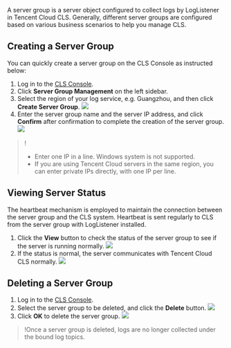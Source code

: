 ﻿A server group is a server object configured to collect logs by LogListener in Tencent Cloud CLS. Generally, different server groups are configured based on various business scenarios to help you manage CLS.

## Creating a Server Group
You can quickly create a server group on the CLS Console as instructed below:
1. Log in to the [CLS Console](https://console.cloud.tencent.com/cls).
2. Click **Server Group Management** on the left sidebar.
3. Select the region of your log service, e.g. Guangzhou, and then click **Create Server Group**.
![](https://main.qcloudimg.com/raw/ff00993bbf5151c23c7f0c0e2048a664.png)
4. Enter the server group name and the server IP address, and click **Confirm** after confirmation to complete the creation of the server group.
![](https://main.qcloudimg.com/raw/acd1cf6a8e3208176364160b836ce532.png)
>!
> - Enter one IP in a line. Windows system is not supported.
> - If you are using Tencent Cloud servers in the same region, you can enter private IPs directly, with one IP per line.


## Viewing Server Status
The heartbeat mechanism is employed to maintain the connection between the server group and the CLS system. Heartbeat is sent regularly to CLS from the server group with LogListener installed.
1. Click the **View** button to check the status of the server group to see if the server is running normally.
![](https://main.qcloudimg.com/raw/4163e320b011c1593c345b80cb52e0ed.png)
2. If the status is normal, the server communicates with Tencent Cloud CLS normally.
![](https://main.qcloudimg.com/raw/f3c7d75d5282758fadecded57bdedb1a.png)

## Deleting a Server Group
1. Log in to the [CLS Console](https://console.cloud.tencent.com/cls).
2. Select the server group to be deleted, and click the **Delete** button.
![](https://main.qcloudimg.com/raw/a5499d33aa8c2323697388334dc27584.png)
3. Click **OK** to delete the server group.
![](https://main.qcloudimg.com/raw/e99130ce78d418e04c4f573fbcd112d0.png)
>!Once a server group is deleted, logs are no longer collected under the bound log topics.
